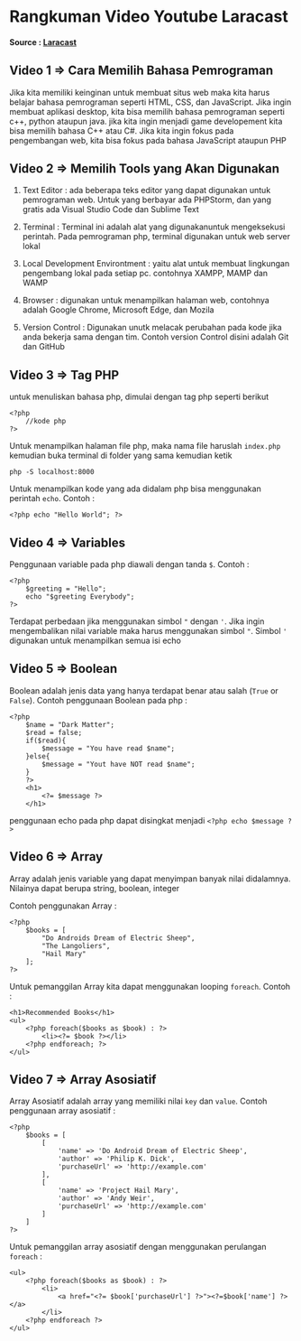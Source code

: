 # Rangkuman Video Youtube Laracast

#### Source : [Laracast](https://www.youtube.com/watch?v=U2lQWR6uIuo&list=PL3VM-unCzF8ipG50KDjnzhugceoSG3RTC&ab_channel=Laracasts)


## Video 1 => Cara Memilih Bahasa Pemrograman
Jika kita memiliki keinginan untuk membuat situs web maka kita harus belajar bahasa pemrograman seperti HTML, CSS, dan JavaScript. Jika ingin membuat aplikasi desktop, kita bisa memilih bahasa pemrograman seperti c++, python ataupun java. jika kita ingin menjadi game developement kita bisa memilih bahasa C++ atau C#. Jika kita ingin fokus pada pengembangan web, kita bisa fokus pada bahasa JavaScript ataupun PHP

## Video 2 => Memilih Tools yang Akan Digunakan
1. Text Editor : ada beberapa teks editor yang dapat digunakan untuk pemrograman web. Untuk yang berbayar ada PHPStorm, dan yang gratis ada Visual Studio Code dan Sublime Text

2. Terminal : Terminal ini adalah alat yang digunakanuntuk mengeksekusi perintah. Pada pemrograman php, terminal digunakan untuk web server lokal

3. Local Development Environtment : yaitu alat untuk membuat lingkungan pengembang lokal pada setiap pc. contohnya XAMPP, MAMP dan WAMP

4. Browser : digunakan untuk menampilkan halaman web, contohnya adalah Google Chrome, Microsoft Edge, dan Mozila

5. Version Control : Digunakan unutk melacak perubahan pada kode jika anda bekerja sama dengan tim. Contoh version Control disini adalah Git dan GitHub

## Video 3 => Tag PHP
untuk menuliskan bahasa php, dimulai dengan tag php seperti berikut
```
<?php
    //kode php
?>
```

Untuk menampilkan halaman file php, maka nama file haruslah ```index.php``` kemudian buka terminal di folder yang sama kemudian ketik
```
php -S localhost:8000
```

Untuk menampilkan kode yang ada didalam php bisa menggunakan perintah ```echo```. Contoh : 
```
<?php echo "Hello World"; ?>
``` 

## Video 4 => Variables
Penggunaan variable pada php diawali dengan tanda ```$```. Contoh : 
```
<?php 
    $greeting = "Hello";
    echo "$greeting Everybody";
?>
```

Terdapat perbedaan jika menggunakan simbol ```"``` dengan ```'```. Jika ingin mengembalikan nilai variable maka harus menggunakan simbol ```"```. Simbol ```'``` digunakan untuk menampilkan semua isi echo

## Video 5 => Boolean
Boolean adalah jenis data yang hanya terdapat benar atau salah (```True``` or ```False```). Contoh penggunaan Boolean pada php : 
```
<?php 
    $name = "Dark Matter";
    $read = false;
    if($read){
        $message = "You have read $name";
    }else{
        $message = "Yout have NOT read $name";
    }
    ?>
    <h1>
        <?= $message ?>
    </h1>
```

penggunaan echo pada php dapat disingkat menjadi ```<?php echo $message ?>```

## Video 6 => Array
Array adalah jenis variable yang dapat menyimpan banyak nilai didalamnya. Nilainya dapat berupa string, boolean, integer

Contoh penggunakan Array :
```
<?php    
    $books = [
        "Do Androids Dream of Electric Sheep",
        "The Langoliers",
        "Hail Mary"
    ];
?>
```

Untuk pemanggilan Array kita dapat menggunakan looping ```foreach```. Contoh : 
```
<h1>Recommended Books</h1>
<ul>
    <?php foreach($books as $book) : ?>
        <li><?= $book ?></li>
    <?php endforeach; ?>
</ul>
```

## Video 7 => Array Asosiatif
Array Asosiatif adalah array yang memiliki nilai ```key``` dan ```value```. Contoh penggunaan array asosiatif :
```
<?php 
    $books = [
        [
            'name' => 'Do Android Dream of Electric Sheep',
            'author' => 'Philip K. Dick',
            'purchaseUrl' => 'http://example.com'
        ],
        [
            'name' => 'Project Hail Mary',
            'author' => 'Andy Weir',
            'purchaseUrl' => 'http://example.com'
        ]
    ]
?>
```

Untuk pemanggilan array asosiatif dengan menggunakan perulangan ```foreach``` :
```
<ul>
    <?php foreach($books as $book) : ?>
        <li>
            <a href="<?= $book['purchaseUrl'] ?>"><?=$book['name'] ?></a>
        </li>
    <?php endforeach ?>
</ul>
```




